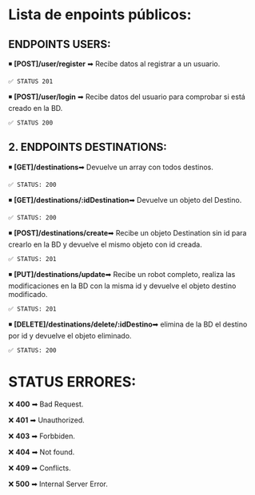 # **Lista de enpoints públicos**:

## **ENDPOINTS USERS**:

◾ **[POST]/user/register** ➡ Recibe datos al registrar a un usuario.

    ✅ STATUS 201

◾ **[POST]/user/login** ➡ Recibe datos del usuario para comprobar si está creado en la BD.

    ✅ STATUS 200

## **2. ENDPOINTS DESTINATIONS**:

◾ **[GET]/destinations**➡ Devuelve un array con todos destinos.

    ✅ STATUS: 200

◾ **[GET]/destinations/:idDestination**➡ Devuelve un objeto del Destino.

    ✅ STATUS: 200

◾ **[POST]/destinations/create**➡ Recibe un objeto Destination sin id para crearlo en la BD y devuelve el mismo objeto con id creada.

    ✅ STATUS: 201

◾ **[PUT]/destinations/update**➡ Recibe un robot completo, realiza las modificaciones en la BD con la misma id y devuelve el objeto destino modificado.

    ✅ STATUS: 201

◾ **[DELETE]/destinations/delete/:idDestino**➡ elimina de la BD el destino por id y devuelve el objeto eliminado.

    ✅ STATUS: 200

# STATUS ERRORES:

❌ **400** ➡ Bad Request.

❌ **401** ➡ Unauthorized.

❌ **403** ➡ Forbbiden.

❌ **404** ➡ Not found.

❌ **409** ➡ Conflicts.

❌ **500** ➡ Internal Server Error.

